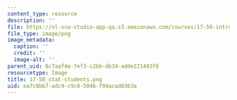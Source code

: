 ```yaml
---
content_type: resource
description: ''
file: https://ol-ocw-studio-app-qa.s3.amazonaws.com/courses/17-50-introduction-to-comparative-politics-spring-2014/ea7c8bb7adc9c9c85046f94acad0363a_17-50_stat-students.png
file_type: image/png
image_metadata:
  caption: ''
  credit: ''
  image-alt: ''
parent_uid: 6c7aaf4e-7ef3-c2bb-db34-adde221493f6
resourcetype: Image
title: 17-50_stat-students.png
uid: ea7c8bb7-adc9-c9c8-5046-f94acad0363a
---
```

